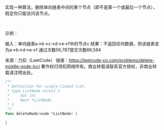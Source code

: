 实现一种算法，删除单向链表中间的某个节点（即不是第一个或最后一个节点），假定你只能访问该节点。

 

示例：

输入：单向链表a->b->c->d->e->f中的节点c
结果：不返回任何数据，但该链表变为a->b->d->e->f
通过次数56,787提交次数66,584

来源：力扣（LeetCode）
链接：https://leetcode-cn.com/problems/delete-middle-node-lcci
著作权归领扣网络所有。商业转载请联系官方授权，非商业转载请注明出处。



```go
/**
 * Definition for singly-linked list.
 * type ListNode struct {
 *     Val int
 *     Next *ListNode
 * }
 */
func deleteNode(node *ListNode) {
    
}
```